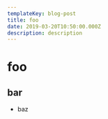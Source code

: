 ```yaml
---
templateKey: blog-post
title: foo
date: 2019-03-20T10:50:00.000Z
description: description
---
```


# foo

## bar

* baz
